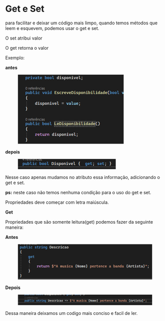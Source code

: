 # Get e Set

para facilitar e deixar um código mais limpo, quando temos métodos que leem e esquevem, podemos usar o get e set.

O set atribui valor

O get retorna o valor

Exemplo:&#x20;

**antes**

<div align="left">

<figure><img src=".gitbook/assets/image (4).png" alt=""><figcaption></figcaption></figure>

</div>

**depois**

<div align="left">

<figure><img src=".gitbook/assets/image (23).png" alt=""><figcaption></figcaption></figure>

</div>

Nesse caso apenas mudamos no atributo essa informação, adicionando o get e set.&#x20;

**ps:** neste caso não temos nenhuma condição para o uso do get e set.

Propriedades deve começar com letra maiúscula.



**Get**

Propriedades que são somente leitura(get) podemos fazer da seguinte maneira:

**Antes**

<div align="left">

<figure><img src=".gitbook/assets/image.png" alt=""><figcaption></figcaption></figure>

</div>

**Depois**

<figure><img src=".gitbook/assets/image (1).png" alt=""><figcaption></figcaption></figure>

Dessa maneira deixamos um codigo mais conciso e facil de ler.&#x20;
